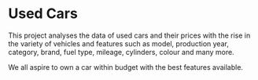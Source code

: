 # Used Cars

This project analyses the data of used cars and their prices with the rise in the variety of vehicles and features such as model, production year, category, brand, fuel type, mileage, cylinders, colour and many more. 

We all aspire to own a car within budget with the best features available.

